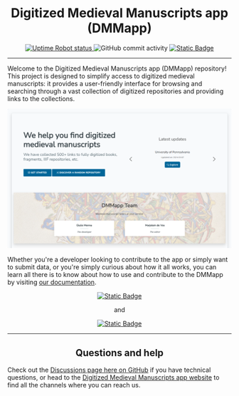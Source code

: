<div align=center>

# Digitized Medieval Manuscripts app (DMMapp)

<a href="https://dmmapp.statuspage.io/" target="_blank">
<img alt="Uptime Robot status" src="https://img.shields.io/uptimerobot/status/m795328302-488002bb75aab1b795177fb5?up_message=available&style=for-the-badge&label=DMMapp%20status">
</a>

<img alt="GitHub commit activity" src="https://img.shields.io/github/commit-activity/y/sexycodicology/DMMapp-Digitized-Medieval-Manuscripts-app?style=for-the-badge&logo=github&label=commits">

<a href="https://sexycodicology.github.io/DMMapp-Digitized-Medieval-Manuscripts-app/" target="_blank">
<img alt="Static Badge" src="https://img.shields.io/badge/Documentation-white?style=for-the-badge&logo=materialformkdocs&link=https%3A%2F%2Fsexycodicology.github.io%2FDMMapp-Digitized-Medieval-Manuscripts-app%2F">
</a>

</div>

---

Welcome to the Digitized Medieval Manuscripts app (DMMapp) repository! This project is designed to simplify access to
digitized medieval manuscripts: it provides a user-friendly interface for browsing and searching through a vast
collection of digitized repositories and providing links to the collections.

<a href="https://digitizedmedievalmanuscripts.org" target="_blank">

![DMMapp Landing Page](.README_images/intro-image.png)

</a>

Whether you're a developer looking to contribute to the app or simply want to submit data, or you're simply curious
about how it all works, you can learn all there is to know about how to use and contribute to the DMMapp by visiting
[our documentation](https://sexycodicology.github.io/DMMapp-Digitized-Medieval-Manuscripts-app/).

<div align=center>

<a href="https://sexycodicology.github.io/DMMapp-Digitized-Medieval-Manuscripts-app/">
<img alt="Static Badge" src="https://img.shields.io/badge/Get_Started-white?style=for-the-badge&logo=materialformkdocs&link=https%3A%2F%2Fsexycodicology.github.io%2FDMMapp-Digitized-Medieval-Manuscripts-app%2F">
</a>

and


<a href="https://www.patreon.com/join/424150">
<img alt="Static Badge" src="https://img.shields.io/badge/support-red?style=for-the-badge&logo=patreon">
</a>

</div>

---
<div align=center>

## Questions and help

</div>

Check out
the [Discussions page here on GitHub](https://github.com/SexyCodicology/DMMapp-Digitized-Medieval-Manuscripts-app/discussions)
if you have technical questions, or head to
the [Digitized Medieval Manuscripts app website](https://digitizedmedievalmanuscripts.org/) to find all the channels
where you can reach us.
